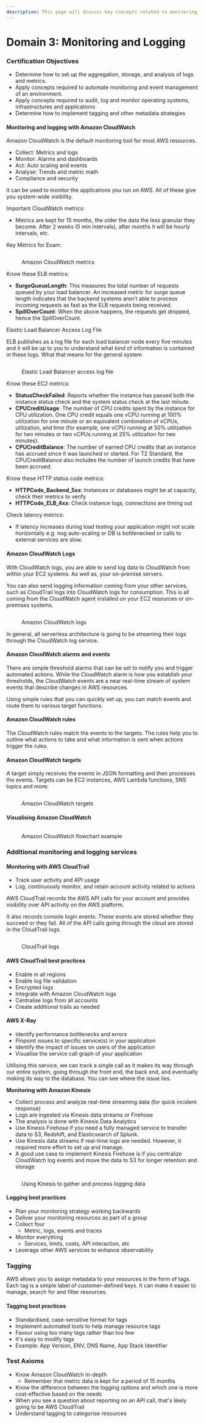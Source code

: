 ```yaml
---
description: This page will discuss key concepts related to monitoring and logging.
---
```


# Domain 3: Monitoring and Logging

### Certification Objectives

* Determine how to set up the aggregation, storage, and analysis of logs and metrics.
* Apply concepts required to automate monitoring and event management of an environment.
* Apply concepts required to audit, log and monitor operating systems, infrastructures and applications
* Determine how to implement tagging and other metadata strategies

#### Monitoring and logging with Amazon CloudWatch

Amazon CloudWatch is the default monitoring tool for most AWS resources.&#x20;

* Collect: Metrics and logs
* Monitor: Alarms and dashboards
* Act: Auto scaling and events
* Analyse: Trends and metric math
* Compliance and security

It can be used to monitor the applications you run on AWS. All of these give you system-wide visibility.

Important CloudWatch metrics:

* Metrics are kept for 15 months, the older the data the less granular they become. After 2 weeks (5 min intervals), after months it will be hourly intervals, etc.

Key Metrics for Exam:

<figure><img src="../.gitbook/assets/image (4).png" alt=""><figcaption><p>Amazon CloudWatch metrics</p></figcaption></figure>

Know these ELB metrics:

* **SurgeQueueLength**: This measures the total number of requests queued by your load balancer. An increased metric for surge queue length indicates that the backend systems aren’t able to process incoming requests as fast as the ELB requests being received.
* **SpillOverCount**: When the above happens, the requests get dropped, hence the SpillOverCount.

Elastic Load Balancer Access Log File

ELB publishes as a log file for each load balancer node every five minutes and it will be up to you to understand what kind of information is contained in these logs. What that means for the general system&#x20;

<figure><img src="../.gitbook/assets/image (11).png" alt=""><figcaption><p>Elastic Load Balancer access log file</p></figcaption></figure>

Know these EC2 metrics:

* **StatusCheckFailed**: Reports whether the instance has passed both the instance status check and the system status check at the last minute.
* **CPUCreditUsage**: The number of CPU credits spent by the instance for CPU utilization. One CPU credit equals one vCPU running at 100% utilization for one minute or an equivalent combination of vCPUs, utilization, and time (for example, one vCPU running at 50% utilization for two minutes or two vCPUs running at 25% utilization for two minutes).
* **CPUCreditBalance**: The number of earned CPU credits that an instance has accrued since it was launched or started. For T2 Standard, the CPUCreditBalance also includes the number of launch credits that have been accrued.

Know these HTTP status code metrics:

* **HTTPCode\_Backend\_5xx**: Instances or databases might be at capacity, check their metrics to verify
* **HTTPCode\_ELB\_4xx**: Check instance logs, connections are timing out

Check latency metrics:

* If latency increases during load testing your application might not scale horizontally e.g. nog auto-scaling or DB is bottlenecked or calls to external services are slow.

#### Amazon CloudWatch Logs

With CloudWatch logs, you are able to send log data to CloudWatch from within your EC2 systems. As well as, your on-premise servers.

You can also send logging information coming from your other services, such as CloudTrail logs into CloudWatch logs for consumption. This is all coming from the CloudWatch agent installed on your EC2 resources or on-premises systems.

<figure><img src="../.gitbook/assets/image (19).png" alt=""><figcaption><p>Amazon CloudWatch logs</p></figcaption></figure>

In general, all serverless architecture is going to be streaming their logs through the CloudWatch log service.

#### Amazon CloudWatch alarms and events

There are simple threshold alarms that can be set to notify you and trigger automated actions. While the CloudWatch alarm is how you establish your thresholds, the CloudWatch events are a near real-time stream of system events that describe changes in AWS resources.

Using simple rules that you can quickly set up, you can match events and route them to various target functions.&#x20;

#### Amazon CloudWatch rules

The CloudWatch rules match the events to the targets. The rules help you to outline what actions to take and what information is sent when actions trigger the rules.

#### Amazon CloudWatch targets

A target simply receives the events in JSON formatting and then processes the events. Targets can be EC2 instances, AWS Lambda functions, SNS topics and more:

<figure><img src="../.gitbook/assets/image (14).png" alt=""><figcaption><p>Amazon CloudWatch targets</p></figcaption></figure>

#### Visualising Amazon CloudWatch

<figure><img src="../.gitbook/assets/image (2).png" alt=""><figcaption><p>Amazon CloudWatch flowchart example</p></figcaption></figure>

### Additional monitoring and logging services

#### Monitoring with AWS CloudTrail

* Track user activity and API usage
* Log, continuously monitor, and retain account activity related to actions

AWS CloudTrail records the AWS API calls for your account and provides visibility over API activity on the AWS platform.&#x20;

It also records console login events. These events are stored whether they succeed or they fail. All of the API calls going through the cloud are stored in the CloudTrail logs.

<figure><img src="../.gitbook/assets/image (6).png" alt=""><figcaption><p>CloudTrail logs</p></figcaption></figure>

#### AWS CloudTrail best practices

* Enable in all regions
* Enable log file validation
* Encrypted logs
* Integrate with Amazon CloudWatch logs
* Centralise logs from all accounts
* Create additional trails as needed

#### AWS X-Ray

* Identify performance bottlenecks and errors
* Pinpoint issues to specific service(s) in your application
* Identify the impact of issues on users of the application
* Visualise the service call graph of your application

Utilising this service, we can track a single call as it makes its way through our entire system, going through the front end, the back end, and eventually making its way to the database. You can see where the issue lies.

**Monitoring with Amazon Kinesis**

* Collect process and analyze real-time streaming data (for quick incident response)
* Logs are ingested via Kinesis data streams or Firehose
* The analysis is done with Kinesis Data Analytics
* Use Kinesis Firehose if you need a fully managed service to transfer data to S3, Redshift, and Elasticsearch of Splunk.
* Use Kinesis data streams if real-time logs are needed. However, it required more effort to set up and manage.
* A good use case to implement Kinesis Firehose is if you centralize CloudWatch log events and move the data to S3 for longer retention and storage

<figure><img src="../.gitbook/assets/image (3).png" alt=""><figcaption><p>Using Kinesis to gather and process logging data</p></figcaption></figure>

#### Logging best practices

* Plan your monitoring strategy working backwards
* Deliver your monitoring resources as part of a group
* Collect four
  * Metric, logs, events and traces
* Monitor everything
  * Services, limits, costs, API interaction, etc
* Leverage other AWS services to enhance observability

### Tagging

AWS allows you to assign metadata to your resources in the form of tags. Each tag is a simple label of customer-defined keys. It can make it easier to manage, search for and filter resources.&#x20;

#### Tagging best practices

* Standardised, case-sensitive format for tags
* Implement automated tools to help manage resource tags
* Favour using too many tags rather than too few
* It's easy to modify tags
* Example: App Version, ENV, DNS Name, App Stack Identifier&#x20;

### Test Axioms

* Know Amazon CloudWatch in-depth
  * Remember that metric data is kept for a period of 15 months
* Know the difference between the logging options and which one is more cost-effective based on the needs
* When you see a question about reporting on an API call, that's likely going to be AWS CloudTrail
* Understand tagging to categorise resources

